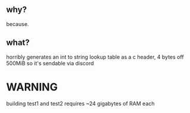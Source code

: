 ## why?
because.
## what?
horribly generates an int to string lookup table as a c header, 4 bytes off 500MiB so it's sendable via discord
# WARNING
building test1 and test2 requires ~24 gigabytes of RAM each

